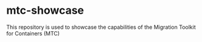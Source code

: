 # mtc-showcase
This repository is used to showcase the capabilities of the Migration Toolkit for Containers (MTC)

